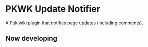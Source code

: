 # PKWK Update Notifier
A Pukiwiki plugin that notifies page updates (including comments).

## Now developing
